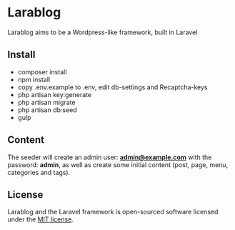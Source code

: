 # Larablog

 Larablog aims to be a Wordpress-like framework, built in Laravel

## Install

* composer install
* npm install
* copy .env.example to .env, edit db-settings and Recaptcha-keys 
* php artisan key:generate
* php artisan migrate
* php artisan db:seed
* gulp


## Content

The seeder will create an admin user: **admin@example.com** with the password: **admin**, as well as create some initial content (post, page, menu, categories and tags).

## License

Larablog and the Laravel framework is open-sourced software licensed under the [MIT license](http://opensource.org/licenses/MIT).
